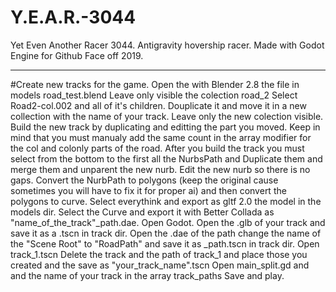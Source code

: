 # Y.E.A.R.-3044
Yet Even Another Racer 3044. Antigravity hovership racer. Made with Godot Engine for Github Face off 2019.

--------------------------------
#Create new tracks for the game.
Open the with Blender 2.8 the file in models road_test.blend
Leave only visible the colection road_2
Select Road2-col.002 and all of it's children.
Douplicate it and move it in a new collection with the name of your track.
Leave only the new colection visible.
Build the new track by duplicating and editting the part you moved. Keep in mind that you must manualy add the same count in the array modifier for the col and colonly parts of the road.
After you build the track you must select from the bottom to the first all the NurbsPath and Duplicate them and merge them and unparent the new nurb.
Edit the new nurb so there is no gaps.
Convert the NurbPath to polygons (keep the original cause sometimes you will have to fix it for proper ai) and then convert the polygons to curve.
Select everythink and export as gltf 2.0 the model in the models dir.
Select the Curve and export it with Better Collada as "name_of_the_track"_path.dae.
Open Godot.
Open the .glb of your track and save it as a .tscn in track dir.
Open the .dae of the path change the name of the "Scene Root" to "RoadPath" and save it as _path.tscn in track dir.
Open track_1.tscn 
Delete the track and the path of track_1 and place those you created and the save as "your_track_name".tscn
Open main_split.gd and and the name of your track in the array track_paths
Save and play.
